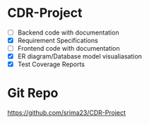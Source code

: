 # CDR-Project

- [ ] Backend code with documentation
- [x] Requirement Specifications
- [ ] Frontend code with documentation
- [x] ER diagram/Database model visualiasation
- [X] Test Coverage Reports

# Git Repo
https://github.com/srima23/CDR-Project
